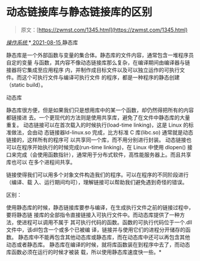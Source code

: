 <!--yml
category: 未分类
date: 0001-01-01 00:00:00
--->

# 动态链接库与静态链接库的区别

> 原文：[https://zwmst.com/1345.html](https://zwmst.com/1345.html)

   [ *操作系统* ](https://zwmst.com/%e6%93%8d%e4%bd%9c%e7%b3%bb%e7%bb%9f)*[ <time datetime="2021-08-15T11:08:48+08:00"> 2021-08-15 </time> ](https://zwmst.com/1345.html)  静态库

静态库是一个外部函数与变量的集合体。静态库的文件内容，通常包含一堆程序员自定的变量 与函数，其内容不像动态链接库那么复杂，在编译期间由编译器与链接器将它集成至应用程序 内，并制作成目标文件以及可以独立运作的可执行文件。而这个可执行文件与编译可执行文件 的程序，都是一种程序的静态创建（static build）。

动态库

静态库很方便，但是如果我们只是想用库中的某一个函数，却仍然得把所有的内容都链接进 去。一个更现代的方法则是使用共享库，避免了在文件中静态库的大量重复。 动态链接可以在首次载入的时候执行(load-time linking)，这是 Linux 的标准做法，会由动 态链接器ld-linux.so 完成，比方标准 C 库(libc.so) 通常就是动态链接的，这样所有的程序可 以共享同一个库，而不用分别进行封装。 动态链接也可以在程序开始执行的时候完成(run-time linking)，在 Linux 中使用 dlopen() 接口来完成（会使用函数指针），通常用于分布式软件，高性能服务器上。而且共享库也可以 在多个进程间共享。

链接使得我们可以用多个对象文件构造我们的程序。可以在程序的不同阶段进行（编译、载 入、运行期间均可），理解链接可以帮助我们避免遇到奇怪的错误。

区别：

使用静态库的时候，静态链接库要参与编译，在生成执行文件之前的链接过程中，要将静态链 接库的全部指令直接链接入可执行文件中。而动态库提供了一种方法，使进程可以调用不属于 其可执行代码的函数。函数的可执行代码位于一个.dll文件中，该dll包含一个或多个已被编 译，链接并与使用它们的进程分开储存的函数。 静态库中不能再包含其他动态库或静态库，而在动态库中还可以再包含其他动态或者静态库。 静态库在编译的时候，就将库函数装在到程序中去了，而动态库函数必须在运行的时候才被装 载，所以使用静态库速度快一些。*